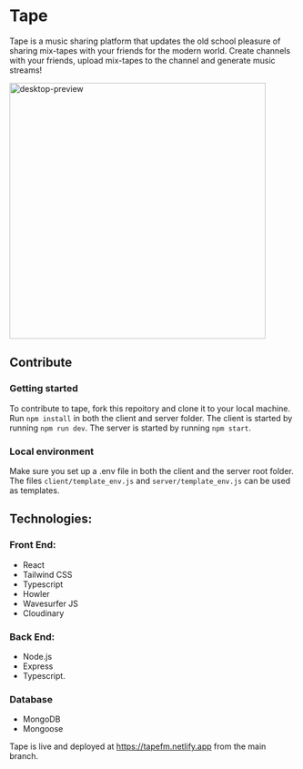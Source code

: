 # Tape

Tape is a music sharing platform that updates the old school pleasure of sharing mix-tapes with your friends for the modern world. Create channels with your friends, upload mix-tapes to the channel and generate music streams!

<img width="450" alt="desktop-preview" src="https://github.com/JayCeeKay1991/tape/assets/70958275/91dcb405-ee86-4b7e-9cda-c4890c122027">




## Contribute

### Getting started
To contribute to tape, fork this repoitory and clone it to your local machine.
Run `npm install` in both the client and server folder.
The client is started by running `npm run dev`.
The server is started by running `npm start`.

### Local environment
Make sure you set up a .env file in both the client and the server root folder. The files `client/template_env.js` and `server/template_env.js` can be used as templates.

## Technologies:
### Front End:
- React
- Tailwind CSS
- Typescript
- Howler
- Wavesurfer JS
- Cloudinary

### Back End:
- Node.js
- Express
- Typescript.

### Database
- MongoDB
- Mongoose


Tape is live and deployed at https://tapefm.netlify.app from the main branch.
